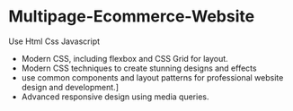 # Multipage-Ecommerce-Website
Use Html Css Javascript
 
 - Modern CSS, including flexbox and CSS Grid for layout.
- Modern CSS techniques to create stunning designs and effects
-  use common components and layout patterns for professional website design and development.]
- Advanced responsive design using media queries.
